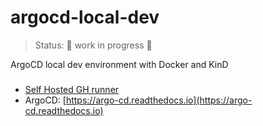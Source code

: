 # argocd-local-dev
> Status: :construction: work in progress :construction:

ArgoCD local dev environment with Docker and KinD

###
* [Self Hosted GH runner](https://github.com/actions/runner)
* ArgoCD: [https://argo-cd.readthedocs.io](https://argo-cd.readthedocs.io)
